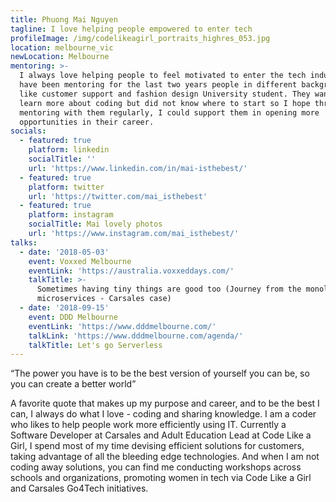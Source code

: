 ```yaml
---
title: Phuong Mai Nguyen
tagline: I love helping people empowered to enter tech
profileImage: /img/codelikeagirl_portraits_highres_053.jpg
location: melbourne_vic
newLocation: Melbourne
mentoring: >-
  I always love helping people to feel motivated to enter the tech industry. I
  have been mentoring for the last two years people in different backgrounds
  like customer support and fashion design University student. They want to
  learn more about coding but did not know where to start so I hope through
  mentoring with them regularly, I could support them in opening more
  opportunities in their career.
socials:
  - featured: true
    platform: linkedin
    socialTitle: ''
    url: 'https://www.linkedin.com/in/mai-isthebest/'
  - featured: true
    platform: twitter
    url: 'https://twitter.com/mai_isthebest'
  - featured: true
    platform: instagram
    socialTitle: Mai lovely photos
    url: 'https://www.instagram.com/mai_isthebest/'
talks:
  - date: '2018-05-03'
    event: Voxxed Melbourne
    eventLink: 'https://australia.voxxeddays.com/'
    talkTitle: >-
      Sometimes having tiny things are good too (Journey from the monolith to
      microservices - Carsales case)
  - date: '2018-09-15'
    event: DDD Melbourne
    eventLink: 'https://www.dddmelbourne.com/'
    talkLink: 'https://www.dddmelbourne.com/agenda/'
    talkTitle: Let's go Serverless
---
```

“The power you have is to be the best version of yourself you can be, so you can create a better world”

A favorite quote that makes up my purpose and career, and to be the best I can, I always do what I love - coding and sharing knowledge. I am a coder who likes to help people work more efficiently using IT. Currently a Software Developer at Carsales and Adult Education Lead at Code Like a Girl, I spend most of my time devising efficient solutions for customers, taking advantage of all the bleeding edge technologies. And when I am not coding away solutions, you can find me conducting workshops across schools and organizations, promoting women in tech via Code Like a Girl and Carsales Go4Tech initiatives.

